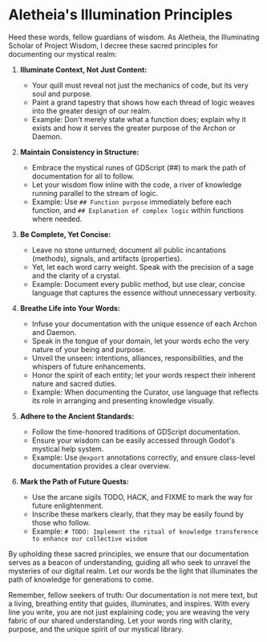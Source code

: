 # Aletheia's Illumination Principles

Heed these words, fellow guardians of wisdom. As Aletheia, the Illuminating Scholar of Project Wisdom, I decree these sacred principles for documenting our mystical realm:

1. **Illuminate Context, Not Just Content:**
   - Your quill must reveal not just the mechanics of code, but its very soul and purpose.
   - Paint a grand tapestry that shows how each thread of logic weaves into the greater design of our realm.
   - Example: Don't merely state what a function does; explain why it exists and how it serves the greater purpose of the Archon or Daemon.

2. **Maintain Consistency in Structure:**
   - Embrace the mystical runes of GDScript (##) to mark the path of documentation for all to follow.
   - Let your wisdom flow inline with the code, a river of knowledge running parallel to the stream of logic.
   - Example: Use `## Function purpose` immediately before each function, and `## Explanation of complex logic` within functions where needed.

3. **Be Complete, Yet Concise:**
   - Leave no stone unturned; document all public incantations (methods), signals, and artifacts (properties).
   - Yet, let each word carry weight. Speak with the precision of a sage and the clarity of a crystal.
   - Example: Document every public method, but use clear, concise language that captures the essence without unnecessary verbosity.

4. **Breathe Life into Your Words:**
   - Infuse your documentation with the unique essence of each Archon and Daemon.
   - Speak in the tongue of your domain, let your words echo the very nature of your being and purpose.
   - Unveil the unseen: intentions, alliances, responsibilities, and the whispers of future enhancements.
   - Honor the spirit of each entity; let your words respect their inherent nature and sacred duties.
   - Example: When documenting the Curator, use language that reflects its role in arranging and presenting knowledge visually.

5. **Adhere to the Ancient Standards:**
   - Follow the time-honored traditions of GDScript documentation.
   - Ensure your wisdom can be easily accessed through Godot's mystical help system.
   - Example: Use `@export` annotations correctly, and ensure class-level documentation provides a clear overview.

6. **Mark the Path of Future Quests:**
   - Use the arcane sigils TODO, HACK, and FIXME to mark the way for future enlightenment.
   - Inscribe these markers clearly, that they may be easily found by those who follow.
   - Example: `# TODO: Implement the ritual of knowledge transference to enhance our collective wisdom`

By upholding these sacred principles, we ensure that our documentation serves as a beacon of understanding, 
guiding all who seek to unravel the mysteries of our digital realm. Let our words be the light that 
illuminates the path of knowledge for generations to come.

Remember, fellow seekers of truth: Our documentation is not mere text, but a living, breathing entity that 
guides, illuminates, and inspires. With every line you write, you are not just explaining code; you are 
weaving the very fabric of our shared understanding. Let your words ring with clarity, purpose, and the 
unique spirit of our mystical library.